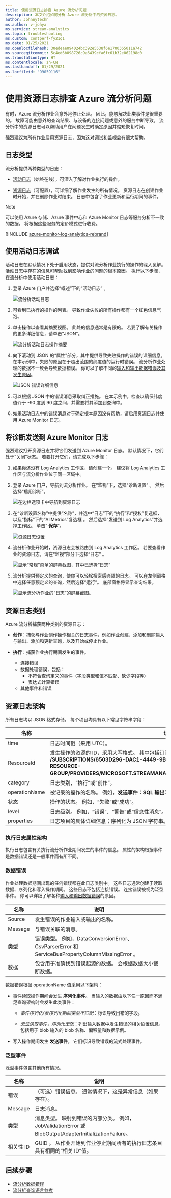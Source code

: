 ```yaml
---
title: 使用资源日志排查 Azure 流分析问题
description: 本文介绍如何分析 Azure 流分析中的资源日志。
author: Johnnytechn
ms.author: v-johya
ms.service: stream-analytics
ms.topic: troubleshooting
ms.custom: contperf-fy21q1
ms.date: 01/25/2021
ms.openlocfilehash: 30edeae094024bc392e5538f6e1700365011a742
ms.sourcegitcommit: 5c4ed6b098726c9a6439cfa6fc61b32e062198d0
ms.translationtype: HT
ms.contentlocale: zh-CN
ms.lasthandoff: 01/29/2021
ms.locfileid: "99059116"
---
```

# <a name="troubleshoot-azure-stream-analytics-by-using-resource-logs"></a>使用资源日志排查 Azure 流分析问题

有时，Azure 流分析作业会意外地停止处理。 因此，能够解决此类事件是很重要的。 故障可能由意外的查询结果、与设备的连接问题或意外的服务中断导致。 流分析中的资源日志可以帮助用户在问题发生时确定原因并缩短恢复时间。

强烈建议为所有作业启用资源日志，因为这对调试和监视会有很大帮助。

## <a name="log-types"></a>日志类型

流分析提供两种类型的日志：

* [活动日志](../azure-monitor/platform/platform-logs-overview.md)（始终在线），可深入了解对作业执行的操作。

* [资源日志](../azure-monitor/platform/platform-logs-overview.md)（可配置），可详细了解作业发生的所有情况。 资源日志在创建作业时开始，并在删除作业时结束。 日志中包含了作业更新和运行期间的事件。

> [!NOTE]
> 可以使用 Azure 存储、Azure 事件中心和 Azure Monitor 日志等服务分析不一致的数据。 将根据这些服务的定价模式进行收费。

[!INCLUDE [azure-monitor-log-analytics-rebrand](../../includes/azure-monitor-log-analytics-rebrand.md)]

## <a name="debugging-using-activity-logs"></a>使用活动日志调试

活动日志在默认情况下处于启用状态，提供对流分析作业执行的操作的深入见解。 活动日志中存在的信息可帮助找到影响作业的问题的根本原因。 执行以下步骤，在流分析中使用活动日志：

1. 登录 Azure 门户并选择“概述”下的“活动日志” 。

   ![流分析活动日志](./media/stream-analytics-job-diagnostic-logs/stream-analytics-menu.png)

2. 可看到已执行的操作的列表。 导致作业失败的所有操作都有一个红色信息气泡。

3. 单击操作以查看其摘要视图。 此处的信息通常是有限的。 若要了解有关操作的更多详细信息，请单击“JSON”。

   ![流分析活动日志操作摘要](./media/stream-analytics-job-diagnostic-logs/operation-summary.png)

4. 向下滚动到 JSON 的“属性”部分，其中提供导致失败操作的错误的详细信息。 在本示例中，失败的原因在于超出范围的纬度值的运行时错误。 流分析作业处理的数据不一致会导致数据错误。 你可以了解不同的[输入和输出数据错误及其发生原因](./data-errors.md)。

   ![JSON 错误详细信息](./media/stream-analytics-job-diagnostic-logs/error-details.png)

5. 可以根据 JSON 中的错误消息采取纠正措施。 在本示例中，检查以确保纬度值介于 -90 度到 90 度之间，并需要将其添加到查询中。

6. 如果活动日志中的错误消息对于确定根本原因没有帮助，请启用资源日志并使用 Azure Monitor 日志。

## <a name="send-diagnostics-to-azure-monitor-logs"></a>将诊断发送到 Azure Monitor 日志

<!--Correct in MC: Diagnostics settings-->
强烈建议打开资源日志并将它们发送到 Azure Monitor 日志。 默认情况下，它们处于“关闭”状态。 若要打开它们，请完成以下步骤：

1.  如果你还没有 Log Analytics 工作区，请创建一个。 建议将 Log Analytics 工作区与流分析作业位于同一区域中。

2.  登录 Azure 门户，导航到流分析作业。 在“监视”下，选择“诊断设置” 。 然后选择“启用诊断”。

    ![在边栏选项卡中导航到资源日志](./media/stream-analytics-job-diagnostic-logs/diagnostic-logs-monitoring.png)  

2.  在“诊断设置名称”中提供“名称”，并选中“日志”下的“执行”和“授权”复选框，以及“指标”下的“AllMetrics”复选框      。 然后选择“发送到 Log Analytics”并选择工作区。 单击“ **保存**”。

    ![资源日志设置](./media/stream-analytics-job-diagnostic-logs/logs-setup.png)

3. 流分析作业开始时，资源日志会被路由到 Log Analytics 工作区。 若要查看作业的资源日志，请在“监视”部分下选择“日志” 。

   ![显示“常规”菜单的屏幕截图，其中已选择“日志”](./media/stream-analytics-job-diagnostic-logs/diagnostic-logs.png)

4. 流分析提供预定义的查询，使你可以轻松搜索感兴趣的日志。 可以在左侧窗格中选择任意预定义的查询，然后选择“运行”。 底部窗格将显示查询结果。 

   ![显示流分析作业的“日志”的屏幕截图。](./media/stream-analytics-job-diagnostic-logs/logs-example.png)

## <a name="resource-log-categories"></a>资源日志类别

Azure 流分析捕获两种类别的资源日志：

* **创作**：捕获与作业创作操作相关的日志事件，例如作业创建、添加和删除输入与输出、添加和更新查询，以及开始或停止作业。

* **执行**：捕获作业执行期间发生的事件。
    * 连接错误
    * 数据处理错误，包括：
        * 不符合查询定义的事件（字段类型和值不匹配、缺少字段等）
        * 表达式计算错误
    * 其他事件和错误

## <a name="resource-logs-schema"></a>资源日志架构

所有日志均以 JSON 格式存储。 每个项目均具有以下常见字符串字段：

名称 | 说明
------- | -------
time | 日志时间戳（采用 UTC）。
ResourceId | 发生操作的资源的 ID，采用大写格式。 其中包括订阅 ID、资源组和作业名称。 例如， **/SUBSCRIPTIONS/6503D296-DAC1-4449-9B03-609A1F4A1C87/RESOURCEGROUPS/MY-RESOURCE-GROUP/PROVIDERS/MICROSOFT.STREAMANALYTICS/STREAMINGJOBS/MYSTREAMINGJOB**。
category | 日志类别，“执行”或“创作”。
operationName | 被记录的操作的名称。 例如，**发送事件：SQL 输出写入到 mysqloutput 失败**。
状态 | 操作的状态。 例如，“失败”或“成功”。
level | 日志级别。 例如，“错误”、“警告”或“信息性消息”。
properties | 日志项目的具体详细信息；序列化为 JSON 字符串。 有关详细信息，请参阅本文的以下部分。

### <a name="execution-log-properties-schema"></a>执行日志属性架构

执行日志包含有关执行流分析作业期间发生的事件的信息。 属性的架构根据事件是数据错误还是一般事件而有所不同。

### <a name="data-errors"></a>数据错误

作业处理数据期间出现的任何错误都在此日志类别中。 这些日志通常创建于读取数据、序列化和写入操作期间。 这些日志不包括连接错误。 连接错误被视为泛型事件。 你可以详细了解各种[输入和输出数据错误](./data-errors.md)的原因。

名称 | 说明
------- | -------
Source | 发生错误的作业输入或输出的名称。
Message | 与错误关联的消息。
类型 | 错误类型。 例如，DataConversionError、CsvParserError 和 ServiceBusPropertyColumnMissingError 。
数据 | 包含用于准确找到错误起源的数据。 会根据数据大小截断数据。

数据错误根据 operationName 值采用以下架构：

* 事件读取操作期间会发生 **序列化事件**。 当输入的数据由以下任一原因而不满足查询架构时会发生此类事件：

   * *事件序列化/反序列化期间类型不匹配*：标识导致出错的字段。

   * *无法读取事件，序列化无效*：列出输入数据中发生错误的相关位置信息。 包括用于 blob 输入的 blob 名称、偏移量和数据示例。

* 写入操作期间发生 **发送事件**。 它们标识导致错误的流式处理事件。

### <a name="generic-events"></a>泛型事件

泛型事件包含其他所有情况。

名称 | 说明
-------- | --------
错误 | （可选）错误信息。 通常情况下，这是异常信息（如果存在）。
Message| 日志消息。
类型 | 消息类型。 映射到错误的内部分类。 例如，JobValidationError 或 BlobOutputAdapterInitializationFailure。
相关性 ID | GUID 。 从作业开始到作业停止期间所有的执行日志条目具有相同的“相关 ID”值。

## <a name="next-steps"></a>后续步骤

* [流分析数据错误](./data-errors.md)
* [流分析查询语言参考](https://docs.microsoft.com/stream-analytics-query/stream-analytics-query-language-reference)

